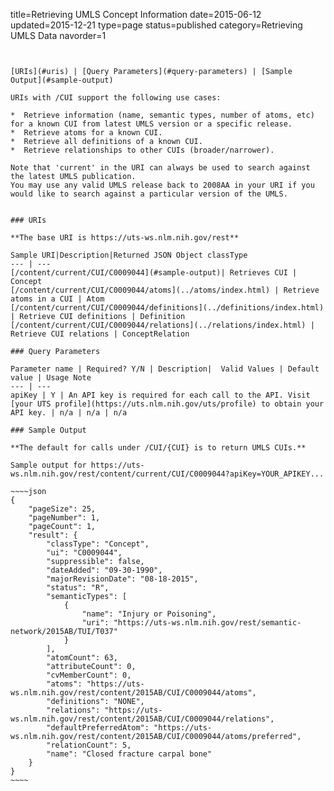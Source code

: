 title=Retrieving UMLS Concept Information
date=2015-06-12
updated=2015-12-21
type=page
status=published
category=Retrieving UMLS Data
navorder=1
~~~~~~


[URIs](#uris) | [Query Parameters](#query-parameters) | [Sample Output](#sample-output)

URIs with /CUI support the following use cases:

*  Retrieve information (name, semantic types, number of atoms, etc) for a known CUI from latest UMLS version or a specific release.
*  Retrieve atoms for a known CUI.
*  Retrieve all definitions of a known CUI.
*  Retrieve relationships to other CUIs (broader/narrower).

Note that 'current' in the URI can always be used to search against the latest UMLS publication.
You may use any valid UMLS release back to 2008AA in your URI if you would like to search against a particular version of the UMLS.


### URIs

**The base URI is https://uts-ws.nlm.nih.gov/rest**

Sample URI|Description|Returned JSON Object classType
--- | ---
[/content/current/CUI/C0009044](#sample-output)| Retrieves CUI | Concept
[/content/current/CUI/C0009044/atoms](../atoms/index.html) | Retrieve atoms in a CUI | Atom
[/content/current/CUI/C0009044/definitions](../definitions/index.html) | Retrieve CUI definitions | Definition
[/content/current/CUI/C0009044/relations](../relations/index.html) | Retrieve CUI relations | ConceptRelation

### Query Parameters

Parameter name | Required? Y/N | Description|  Valid Values | Default value | Usage Note
--- | ---
apiKey | Y | An API key is required for each call to the API. Visit [your UTS profile](https://uts.nlm.nih.gov/uts/profile) to obtain your API key. | n/a | n/a | n/a

### Sample Output

**The default for calls under /CUI/{CUI} is to return UMLS CUIs.**

Sample output for https://uts-ws.nlm.nih.gov/rest/content/current/CUI/C0009044?apiKey=YOUR_APIKEY...

~~~~json
{
    "pageSize": 25,
    "pageNumber": 1,
    "pageCount": 1,
    "result": {
        "classType": "Concept",
        "ui": "C0009044",
        "suppressible": false,
        "dateAdded": "09-30-1990",
        "majorRevisionDate": "08-18-2015",
        "status": "R",
        "semanticTypes": [
            {
                "name": "Injury or Poisoning",
                "uri": "https://uts-ws.nlm.nih.gov/rest/semantic-network/2015AB/TUI/T037"
            }
        ],
        "atomCount": 63,
        "attributeCount": 0,
        "cvMemberCount": 0,
        "atoms": "https://uts-ws.nlm.nih.gov/rest/content/2015AB/CUI/C0009044/atoms",
        "definitions": "NONE",
        "relations": "https://uts-ws.nlm.nih.gov/rest/content/2015AB/CUI/C0009044/relations",
        "defaultPreferredAtom": "https://uts-ws.nlm.nih.gov/rest/content/2015AB/CUI/C0009044/atoms/preferred",
        "relationCount": 5,
        "name": "Closed fracture carpal bone"
    }
}
~~~~
